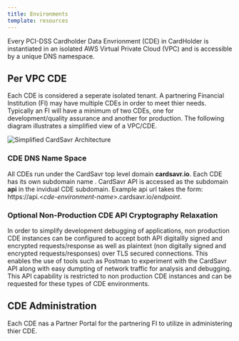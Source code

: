 ```yaml
---
title: Environments
template: resources
---
```


Every PCI-DSS Cardholder Data Envrionment \(CDE\) in CardHolder is instantiated in an isolated AWS Virtual Private Cloud \(VPC\) and is accessible by a unique DNS namespace.

## Per VPC CDE

Each CDE is considered a seperate isolated tenant.  A partnering Financial Institution \(FI\) may have multiple CDEs in order to meet thier needs.  Typically an FI will have a minimum of two CDEs, one for development/quality assurance and another for production. The following diagram illustrates a simplified view of a VPC/CDE.

![Simplified CardSavr Architecture](/images/cardSavrSimpleArchitecture.jpg "Simplified CardSavr Architecture") 

### CDE DNS Name Space

All CDEs run under the CardSavr top level domain **cardsavr.io**. Each CDE has its own subdomain name . CardSavr API is accessed  as the subdomain **api** in the invidual CDE subdomain. Example api url takes the form: https://api.<*cde-environment-name*>.cardsavr.io/*endpoint*.

### Optional Non-Production CDE API Cryptography Relaxation

In order to simplify development debugging of applications, non production CDE instances can be configured to accept both API digitallly signed and encrypted requests/response as well as plaintext \(non digitally signed and encrypted requests/responses\) over TLS secured connections.  This enables the use of tools such as Postman to experiment with the CardSavr API along with easy dumpting of network traffic for analysis and debugging.  This API capability is restricted to non production CDE instances and can be requested for these types of CDE environments. 

## CDE Administration

Each CDE nas a Partner Portal for the partnering FI to utilize in administering thier CDE.